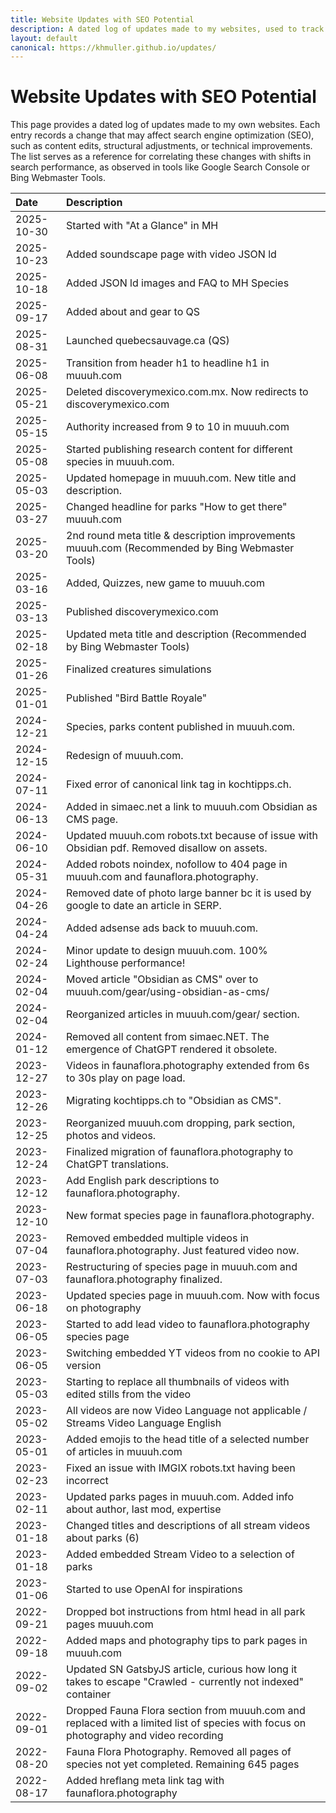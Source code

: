 ```yaml
---
title: Website Updates with SEO Potential
description: A dated log of updates made to my websites, used to track and analyze SEO impact through changes in search engine rankings over time.
layout: default
canonical: https://khmuller.github.io/updates/
---
```

# Website Updates with SEO Potential

This page provides a dated log of updates made to my own websites. Each entry records a change that may affect search engine optimization (SEO), such as content edits, structural adjustments, or technical improvements. The list serves as a reference for correlating these changes with shifts in search performance, as observed in tools like Google Search Console or Bing Webmaster Tools.

|Date|Description|
|:---|:---|
|2025-10-30|Started with "At a Glance" in MH|
|2025-10-23|Added soundscape page with video JSON ld|
|2025-10-18|Added JSON ld images and FAQ to MH Species|
|2025-09-17|Added about and gear to QS|
|2025-08-31|Launched quebecsauvage.ca (QS)|
|2025-06-08|Transition from header h1 to headline h1 in muuuh.com|
|2025-05-21|Deleted discoverymexico.com.mx. Now redirects to discoverymexico.com|
|2025-05-15|Authority increased from 9 to 10 in muuuh.com|
|2025-05-08|Started publishing research content for different species in muuuh.com.|
|2025-05-03|Updated homepage in muuuh.com. New title and description.|
|2025-03-27|Changed headline for parks "How to get there" muuuh.com|
|2025-03-20|2nd round meta title & description improvements muuuh.com (Recommended by Bing Webmaster Tools)|
|2025-03-16|Added, Quizzes, new game to muuuh.com|
|2025-03-13|Published discoverymexico.com|
|2025-02-18|Updated meta title and description (Recommended by Bing Webmaster Tools)|
|2025-01-26|Finalized creatures simulations|
|2025-01-01|Published "Bird Battle Royale"|
|2024-12-21|Species, parks content published in muuuh.com.|
|2024-12-15|Redesign of muuuh.com.|
|2024-07-11|Fixed error of canonical link tag in kochtipps.ch.|
|2024-06-13|Added in simaec.net a link to muuuh.com Obsidian as CMS page.|
|2024-06-10|Updated muuuh.com robots.txt because of issue with Obsidian pdf. Removed disallow on assets.|
|2024-05-31|Added robots noindex, nofollow to 404 page in muuuh.com and faunaflora.photography.|
|2024-04-26|Removed date of photo large banner bc it is used by google to date an article in SERP.|
|2024-04-24|Added adsense ads back to muuuh.com.|
|2024-02-24|Minor update to design muuuh.com. 100% Lighthouse performance!|
|2024-02-04|Moved article "Obsidian as CMS" over to muuuh.com/gear/using-obsidian-as-cms/|
|2024-02-04|Reorganized articles in muuuh.com/gear/ section.|
|2024-01-12|Removed all content from simaec.NET. The emergence of ChatGPT rendered it obsolete.|
|2023-12-27|Videos in faunaflora.photography extended from 6s to 30s play on page load.|
|2023-12-26|Migrating kochtipps.ch to "Obsidian as CMS".|
|2023-12-25|Reorganized muuuh.com dropping, park section, photos and videos.|
|2023-12-24|Finalized migration of faunaflora.photography to ChatGPT translations.|
|2023-12-12|Add English park descriptions to faunaflora.photography.|
|2023-12-10|New format species page in faunaflora.photography.|
|2023-07-04|Removed embedded multiple videos in faunaflora.photography. Just featured video now.|
|2023-07-03|Restructuring of species page in muuuh.com and faunaflora.photography finalized.|
|2023-06-18|Updated species page in muuuh.com. Now with focus on photography|
|2023-06-05|Started to add lead video to faunaflora.photography species page|
|2023-06-05|Switching embedded YT videos from no cookie to API version|
|2023-05-03|Starting to replace all thumbnails of videos with edited stills from the video|
|2023-05-02|All videos are now Video Language not applicable / Streams Video Language English|
|2023-05-01|Added emojis to the head title of a selected number of articles in muuuh.com|
|2023-02-23|Fixed an issue with IMGIX robots.txt having been incorrect|
|2023-02-11|Updated parks pages in muuuh.com. Added info about author, last mod, expertise|
|2023-01-18|Changed titles and descriptions of all stream videos about parks (6)|
|2023-01-18|Added embedded Stream Video to a selection of parks|
|2023-01-06|Started to use OpenAI for inspirations|
|2022-09-21|Dropped bot instructions from html head in all park pages muuuh.com|
|2022-09-18|Added maps and photography tips to park pages in muuuh.com|
|2022-09-02|Updated SN GatsbyJS article, curious how long it takes to escape "Crawled - currently not indexed" container|
|2022-09-01|Dropped Fauna Flora section from muuuh.com and replaced with a limited list of species with focus on photography and video recording|
|2022-08-20|Fauna Flora Photography. Removed all pages of species not yet completed. Remaining 645 pages| 
|2022-08-17|Added hreflang meta link tag with faunaflora.photography|
